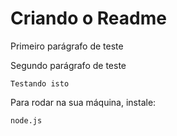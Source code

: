 <h1> Criando o Readme </h1>

<p>Primeiro parágrafo de teste</p>

<p>Segundo parágrafo de teste</p>

```
Testando isto
```

Para rodar na sua máquina, instale:


``` 
node.js
```

